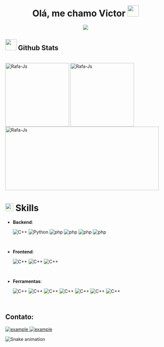 <h1 align="center"><b>Olá, me chamo Victor </b><img src="https://media.giphy.com/media/hvRJCLFzcasrR4ia7z/giphy.gif" width="35"></h1>
<p align="center">
  <a href="https://github.com/DenverCoder1/readme-typing-svg"><img src="https://readme-typing-svg.herokuapp.com?font=Time+New+Roman&color=abd200&size=25&center=true&vCenter=true&width=600&height=100&lines=Sou+estudante+de+An%C3%A1lise+e+Desenvolvimento+de+Sistemas%2C;atualmente+trabalho+na+Leadfy%2C;uma+martech+voltada+para+o+ramo+automotivo."></a>
</p>

## <img src="https://media.giphy.com/media/iY8CRBdQXODJSCERIr/giphy.gif" width="35"><b> Github Stats </b>

<div style="display: inline_block"><br>
  <img align="center" alt="Rafa-Js" height="200" src="https://github-readme-stats.vercel.app/api?username=victordevphp&show_icons=true&theme=merko">
  <img align="center" alt="Rafa-Js" height="200" src="https://github-readme-stats.vercel.app/api/top-langs/?username=victordevphp&layout=compact&theme=merko">
  <img align="center" alt="Rafa-Js" height="200" width="482" src="https://github-readme-streak-stats.herokuapp.com/?user=victordevphp&theme=merko">
</div>

# <img src="https://media2.giphy.com/media/QssGEmpkyEOhBCb7e1/giphy.gif?cid=ecf05e47a0n3gi1bfqntqmob8g9aid1oyj2wr3ds3mg700bl&rid=giphy.gif" width ="25"><b> Skills</b>

- **Backend**:

    ![C++](https://img.shields.io/badge/C++%20-%2300599C.svg?style=for-the-badge&logo=c%2B%2B&logoColor=white)
    ![Python](https://img.shields.io/badge/Python%20-%2314354C.svg?style=for-the-badge&logo=python&logoColor=white)
    ![php](https://img.shields.io/badge/PHP-777BB4?style=for-the-badge&logo=php&logoColor=white)
    ![php](https://img.shields.io/badge/MySQL-005C84?style=for-the-badge&logo=mysql&logoColor=white)
    ![php](https://img.shields.io/badge/Nginx-009639?style=for-the-badge&logo=nginx&logoColor=white)
    ![php]( 	https://img.shields.io/badge/Apache-D22128?style=for-the-badge&logo=Apache&logoColor=white)
<br>

- **Frontend**:

    ![C++](https://img.shields.io/badge/HTML5-E34F26?style=for-the-badge&logo=html5&logoColor=white)
    ![C++](https://img.shields.io/badge/CSS3-1572B6?style=for-the-badge&logo=css3&logoColor=white)
    ![C++](https://img.shields.io/badge/Bootstrap-563D7C?style=for-the-badge&logo=bootstrap&logoColor=white)

<br> 

- **Ferramentas**:
  
    ![C++](https://img.shields.io/badge/Laragon-0E83CD?style=for-the-badge&logo=Laragon&logoColor=white)
    ![C++](https://img.shields.io/badge/Xampp-F37623?style=for-the-badge&logo=xampp&logoColor=white)
    ![C++](https://img.shields.io/badge/GitHub-100000?style=for-the-badge&logo=github&logoColor=white)
    ![C++](https://img.shields.io/badge/GIT-E44C30?style=for-the-badge&logo=git&logoColor=white)
    ![C++](https://img.shields.io/badge/Shell_Script-121011?style=for-the-badge&logo=gnu-bash&logoColor=white)
    ![C++](https://img.shields.io/badge/VSCode-0078D4?style=for-the-badge&logo=visual%20studio%20code&logoColor=white)
    ![C++](https://img.shields.io/badge/Laravel-FF2D20?style=for-the-badge&logo=laravel&logoColor=white)

<br> 

## Contato: 

  <a  href="https://www.linkedin.com/in/victordevphp/" target="_blank"  align="center" >
      <img src="https://img.shields.io/badge/Linked%20In-0A66C2.svg?style=for-the-badge&logo=linkedin&logoColor=white" alt="example"/>
   </a>
     <a  href="https://www.instagram.com/wtfvictor___/" target="_blank"  align="center" >
      <img src="https://img.shields.io/badge/Instagram-E4405F?style=for-the-badge&logo=instagram&logoColor=white" alt="example"/>
   </a>

![Snake animation](https://github.com/MeirellesDEV/MeirellesDEV/blob/output/github-contribution-grid-snake.svg)
